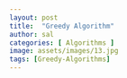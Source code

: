 ```yaml
---
layout: post
title:  "Greedy Algorithm"
author: sal
categories: [ Algorithms ]
image: assets/images/13.jpg
tags: [Greedy-Algorithms]
---
```

### 
